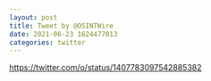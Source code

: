 ```yaml
--- 
layout: post 
title: Tweet by @OSINTWire 
date: 2021-06-23 1624477013 
categories: twitter 
--- 
```

https://twitter.com/o/status/1407783097542885382